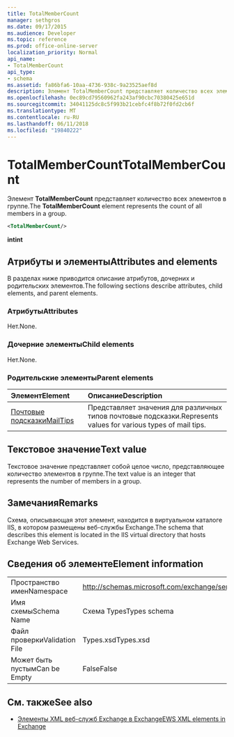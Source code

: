 ```yaml
---
title: TotalMemberCount
manager: sethgros
ms.date: 09/17/2015
ms.audience: Developer
ms.topic: reference
ms.prod: office-online-server
localization_priority: Normal
api_name:
- TotalMemberCount
api_type:
- schema
ms.assetid: fa86bfa6-10aa-4736-938c-9a23525aef8d
description: Элемент TotalMemberCount представляет количество всех элементов в группе.
ms.openlocfilehash: 0ec89cd79560962fa243af90cbc70380425e651d
ms.sourcegitcommit: 34041125dc8c5f993b21cebfc4f8b72f0fd2cb6f
ms.translationtype: MT
ms.contentlocale: ru-RU
ms.lasthandoff: 06/11/2018
ms.locfileid: "19840222"
---
```

# <a name="totalmembercount"></a><span data-ttu-id="0caef-103">TotalMemberCount</span><span class="sxs-lookup"><span data-stu-id="0caef-103">TotalMemberCount</span></span>

<span data-ttu-id="0caef-104">Элемент **TotalMemberCount** представляет количество всех элементов в группе.</span><span class="sxs-lookup"><span data-stu-id="0caef-104">The **TotalMemberCount** element represents the count of all members in a group.</span></span> 
  
```XML
<TotalMemberCount/>
```

 <span data-ttu-id="0caef-105">**int**</span><span class="sxs-lookup"><span data-stu-id="0caef-105">**int**</span></span>
## <a name="attributes-and-elements"></a><span data-ttu-id="0caef-106">Атрибуты и элементы</span><span class="sxs-lookup"><span data-stu-id="0caef-106">Attributes and elements</span></span>

<span data-ttu-id="0caef-107">В разделах ниже приводится описание атрибутов, дочерних и родительских элементов.</span><span class="sxs-lookup"><span data-stu-id="0caef-107">The following sections describe attributes, child elements, and parent elements.</span></span>
  
### <a name="attributes"></a><span data-ttu-id="0caef-108">Атрибуты</span><span class="sxs-lookup"><span data-stu-id="0caef-108">Attributes</span></span>

<span data-ttu-id="0caef-109">Нет.</span><span class="sxs-lookup"><span data-stu-id="0caef-109">None.</span></span>
  
### <a name="child-elements"></a><span data-ttu-id="0caef-110">Дочерние элементы</span><span class="sxs-lookup"><span data-stu-id="0caef-110">Child elements</span></span>

<span data-ttu-id="0caef-111">Нет.</span><span class="sxs-lookup"><span data-stu-id="0caef-111">None.</span></span>
  
### <a name="parent-elements"></a><span data-ttu-id="0caef-112">Родительские элементы</span><span class="sxs-lookup"><span data-stu-id="0caef-112">Parent elements</span></span>

|<span data-ttu-id="0caef-113">**Элемент**</span><span class="sxs-lookup"><span data-stu-id="0caef-113">**Element**</span></span>|<span data-ttu-id="0caef-114">**Описание**</span><span class="sxs-lookup"><span data-stu-id="0caef-114">**Description**</span></span>|
|:-----|:-----|
|[<span data-ttu-id="0caef-115">Почтовые подсказки</span><span class="sxs-lookup"><span data-stu-id="0caef-115">MailTips</span></span>](mailtips.md) <br/> |<span data-ttu-id="0caef-116">Представляет значения для различных типов почтовые подсказки.</span><span class="sxs-lookup"><span data-stu-id="0caef-116">Represents values for various types of mail tips.</span></span>  <br/> |
   
## <a name="text-value"></a><span data-ttu-id="0caef-117">Текстовое значение</span><span class="sxs-lookup"><span data-stu-id="0caef-117">Text value</span></span>

<span data-ttu-id="0caef-118">Текстовое значение представляет собой целое число, представляющее количество элементов в группе.</span><span class="sxs-lookup"><span data-stu-id="0caef-118">The text value is an integer that represents the number of members in a group.</span></span>
  
## <a name="remarks"></a><span data-ttu-id="0caef-119">Замечания</span><span class="sxs-lookup"><span data-stu-id="0caef-119">Remarks</span></span>

<span data-ttu-id="0caef-120">Схема, описывающая этот элемент, находится в виртуальном каталоге IIS, в котором размещены веб-службы Exchange.</span><span class="sxs-lookup"><span data-stu-id="0caef-120">The schema that describes this element is located in the IIS virtual directory that hosts Exchange Web Services.</span></span>
  
## <a name="element-information"></a><span data-ttu-id="0caef-121">Сведения об элементе</span><span class="sxs-lookup"><span data-stu-id="0caef-121">Element information</span></span>

|||
|:-----|:-----|
|<span data-ttu-id="0caef-122">Пространство имен</span><span class="sxs-lookup"><span data-stu-id="0caef-122">Namespace</span></span>  <br/> |http://schemas.microsoft.com/exchange/services/2006/types  <br/> |
|<span data-ttu-id="0caef-123">Имя схемы</span><span class="sxs-lookup"><span data-stu-id="0caef-123">Schema Name</span></span>  <br/> |<span data-ttu-id="0caef-124">Схема Types</span><span class="sxs-lookup"><span data-stu-id="0caef-124">Types schema</span></span>  <br/> |
|<span data-ttu-id="0caef-125">Файл проверки</span><span class="sxs-lookup"><span data-stu-id="0caef-125">Validation File</span></span>  <br/> |<span data-ttu-id="0caef-126">Types.xsd</span><span class="sxs-lookup"><span data-stu-id="0caef-126">Types.xsd</span></span>  <br/> |
|<span data-ttu-id="0caef-127">Может быть пустым</span><span class="sxs-lookup"><span data-stu-id="0caef-127">Can be Empty</span></span>  <br/> |<span data-ttu-id="0caef-128">False</span><span class="sxs-lookup"><span data-stu-id="0caef-128">False</span></span>  <br/> |
   
## <a name="see-also"></a><span data-ttu-id="0caef-129">См. также</span><span class="sxs-lookup"><span data-stu-id="0caef-129">See also</span></span>



- [<span data-ttu-id="0caef-130">Элементы XML веб-служб Exchange в Exchange</span><span class="sxs-lookup"><span data-stu-id="0caef-130">EWS XML elements in Exchange</span></span>](ews-xml-elements-in-exchange.md)

